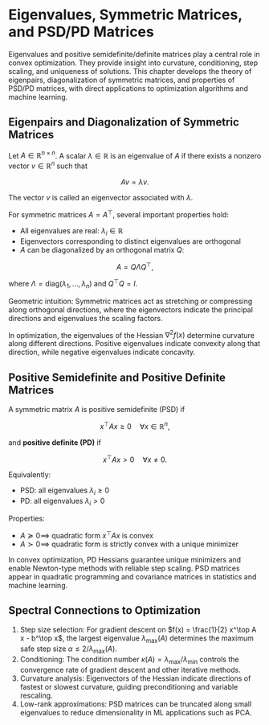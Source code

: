 # Eigenvalues, Symmetric Matrices, and PSD/PD Matrices

Eigenvalues and positive semidefinite/definite matrices play a central role in convex optimization. They provide insight into curvature, conditioning, step scaling, and uniqueness of solutions. This chapter develops the theory of eigenpairs, diagonalization of symmetric matrices, and properties of PSD/PD matrices, with direct applications to optimization algorithms and machine learning.

## Eigenpairs and Diagonalization of Symmetric Matrices

Let $A \in \mathbb{R}^{n \times n}$. A scalar $\lambda \in \mathbb{R}$ is an eigenvalue of $A$ if there exists a nonzero vector $v \in \mathbb{R}^n$ such that

$$
A v = \lambda v.
$$

The vector $v$ is called an eigenvector associated with $\lambda$.

For symmetric matrices $A = A^\top$, several important properties hold:

- All eigenvalues are real: $\lambda_i \in \mathbb{R}$  
- Eigenvectors corresponding to distinct eigenvalues are orthogonal  
- $A$ can be diagonalized by an orthogonal matrix $Q$:  

$$
A = Q \Lambda Q^\top,
$$

where $\Lambda = \text{diag}(\lambda_1, \dots, \lambda_n)$ and $Q^\top Q = I$.

Geometric intuition: Symmetric matrices act as stretching or compressing along orthogonal directions, where the eigenvectors indicate the principal directions and eigenvalues the scaling factors.

In optimization, the eigenvalues of the Hessian $\nabla^2 f(x)$ determine curvature along different directions. Positive eigenvalues indicate convexity along that direction, while negative eigenvalues indicate concavity.

## Positive Semidefinite and Positive Definite Matrices

A symmetric matrix $A$ is positive semidefinite (PSD) if

$$
x^\top A x \ge 0 \quad \forall x \in \mathbb{R}^n,
$$

and **positive definite (PD)** if

$$
x^\top A x > 0 \quad \forall x \neq 0.
$$

Equivalently:

- PSD: all eigenvalues $\lambda_i \ge 0$  
- PD: all eigenvalues $\lambda_i > 0$

Properties:

- $A \succeq 0 \implies$ quadratic form $x^\top A x$ is convex  
- $A \succ 0 \implies$ quadratic form is strictly convex with a unique minimizer

In convex optimization, PD Hessians guarantee unique minimizers and enable Newton-type methods with reliable step scaling. PSD matrices appear in quadratic programming and covariance matrices in statistics and machine learning.

## Spectral Connections to Optimization

1. Step size selection: For gradient descent on $f(x) = \frac{1}{2} x^\top A x - b^\top x$, the largest eigenvalue $\lambda_{\max}(A)$ determines the maximum safe step size $\alpha \le 2/\lambda_{\max}(A)$.  
2. Conditioning: The condition number $\kappa(A) = \lambda_{\max}/\lambda_{\min}$ controls the convergence rate of gradient descent and other iterative methods.  
3. Curvature analysis: Eigenvectors of the Hessian indicate directions of fastest or slowest curvature, guiding preconditioning and variable rescaling.  
4. Low-rank approximations: PSD matrices can be truncated along small eigenvalues to reduce dimensionality in ML applications such as PCA.

 